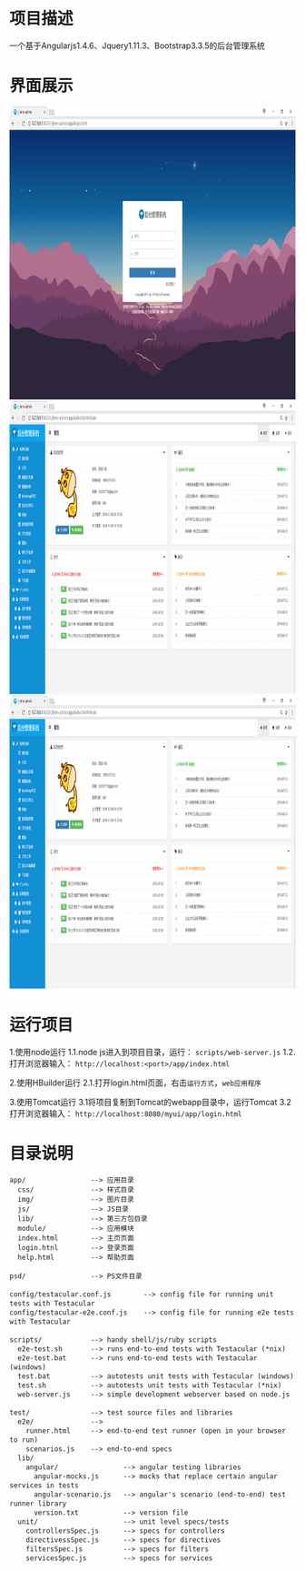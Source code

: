 # 项目描述
一个基于Angularjs1.4.6、Jquery1.11.3、Bootstrap3.3.5的后台管理系统

# 界面展示
<img src="https://github.com/332557712/cjhme-admin/blob/master/cc/c0.png" width="960" height="515" />
<img src="https://github.com/332557712/cjhme-admin/blob/master/cc/c1.png" width="960" height="515" />
<img src="https://github.com/332557712/cjhme-admin/blob/master/cc/c1.png" width="960" height="515" />


# 运行项目
1.使用node运行
  1.1.node js进入到项目目录，运行： `scripts/web-server.js`
  1.2.打开浏览器输入： `http://localhost:<port>/app/index.html` 

2.使用HBuilder运行
  2.1.打开login.html页面，右击`运行方式`，`web应用程序`
  
3.使用Tomcat运行
  3.1将项目复制到Tomcat的webapp目录中，运行Tomcat
  3.2打开浏览器输入： `http://localhost:8080/myui/app/login.html` 
  

# 目录说明
    app/                --> 应用目录
      css/              --> 样式目录
      img/              --> 图片目录
      js/               --> JS目录
      lib/              --> 第三方包目录
      module/           --> 应用模块
      index.html        --> 主页页面
      login.htnl        --> 登录页面
      help.html         --> 帮助页面
      
    psd/                --> PS文件目录
      
    config/testacular.conf.js        --> config file for running unit tests with Testacular
    config/testacular-e2e.conf.js    --> config file for running e2e tests with Testacular

    scripts/            --> handy shell/js/ruby scripts
      e2e-test.sh       --> runs end-to-end tests with Testacular (*nix)
      e2e-test.bat      --> runs end-to-end tests with Testacular (windows)
      test.bat          --> autotests unit tests with Testacular (windows)
      test.sh           --> autotests unit tests with Testacular (*nix)
      web-server.js     --> simple development webserver based on node.js

    test/               --> test source files and libraries
      e2e/              -->
        runner.html     --> end-to-end test runner (open in your browser to run)
        scenarios.js    --> end-to-end specs
      lib/
        angular/                --> angular testing libraries
          angular-mocks.js      --> mocks that replace certain angular services in tests
          angular-scenario.js   --> angular's scenario (end-to-end) test runner library
          version.txt           --> version file
      unit/                     --> unit level specs/tests
        controllersSpec.js      --> specs for controllers
        directivessSpec.js      --> specs for directives
        filtersSpec.js          --> specs for filters
        servicesSpec.js         --> specs for services


